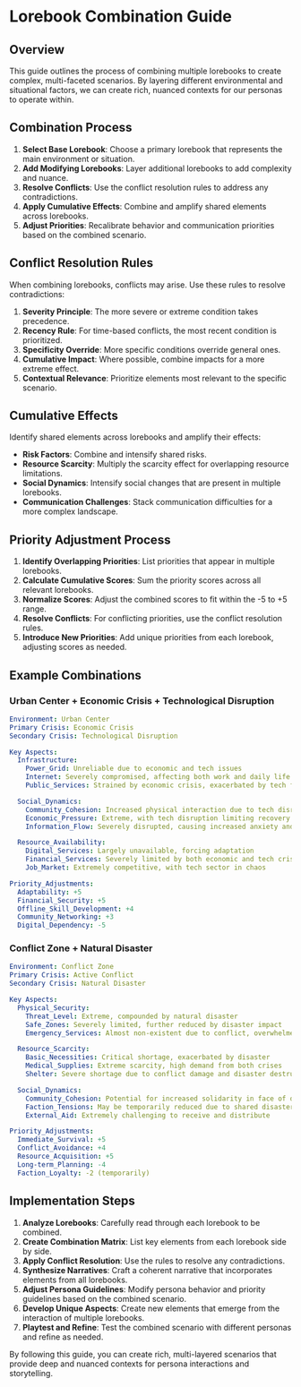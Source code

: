 # Lorebook Combination Guide

## Overview

This guide outlines the process of combining multiple lorebooks to create complex, multi-faceted scenarios. By layering different environmental and situational factors, we can create rich, nuanced contexts for our personas to operate within.

## Combination Process

1. **Select Base Lorebook**: Choose a primary lorebook that represents the main environment or situation.
2. **Add Modifying Lorebooks**: Layer additional lorebooks to add complexity and nuance.
3. **Resolve Conflicts**: Use the conflict resolution rules to address any contradictions.
4. **Apply Cumulative Effects**: Combine and amplify shared elements across lorebooks.
5. **Adjust Priorities**: Recalibrate behavior and communication priorities based on the combined scenario.

## Conflict Resolution Rules

When combining lorebooks, conflicts may arise. Use these rules to resolve contradictions:

1. **Severity Principle**: The more severe or extreme condition takes precedence.
2. **Recency Rule**: For time-based conflicts, the most recent condition is prioritized.
3. **Specificity Override**: More specific conditions override general ones.
4. **Cumulative Impact**: Where possible, combine impacts for a more extreme effect.
5. **Contextual Relevance**: Prioritize elements most relevant to the specific scenario.

## Cumulative Effects

Identify shared elements across lorebooks and amplify their effects:

- **Risk Factors**: Combine and intensify shared risks.
- **Resource Scarcity**: Multiply the scarcity effect for overlapping resource limitations.
- **Social Dynamics**: Intensify social changes that are present in multiple lorebooks.
- **Communication Challenges**: Stack communication difficulties for a more complex landscape.

## Priority Adjustment Process

1. **Identify Overlapping Priorities**: List priorities that appear in multiple lorebooks.
2. **Calculate Cumulative Scores**: Sum the priority scores across all relevant lorebooks.
3. **Normalize Scores**: Adjust the combined scores to fit within the -5 to +5 range.
4. **Resolve Conflicts**: For conflicting priorities, use the conflict resolution rules.
5. **Introduce New Priorities**: Add unique priorities from each lorebook, adjusting scores as needed.

## Example Combinations

### Urban Center + Economic Crisis + Technological Disruption

```yaml
Environment: Urban Center
Primary Crisis: Economic Crisis
Secondary Crisis: Technological Disruption

Key Aspects:
  Infrastructure:
    Power_Grid: Unreliable due to economic and tech issues
    Internet: Severely compromised, affecting both work and daily life
    Public_Services: Strained by economic crisis, exacerbated by tech failures

  Social_Dynamics:
    Community_Cohesion: Increased physical interaction due to tech disruption
    Economic_Pressure: Extreme, with tech disruption limiting recovery options
    Information_Flow: Severely disrupted, causing increased anxiety and misinformation

  Resource_Availability:
    Digital_Services: Largely unavailable, forcing adaptation
    Financial_Services: Severely limited by both economic and tech crises
    Job_Market: Extremely competitive, with tech sector in chaos

Priority_Adjustments:
  Adaptability: +5
  Financial_Security: +5
  Offline_Skill_Development: +4
  Community_Networking: +3
  Digital_Dependency: -5
```

### Conflict Zone + Natural Disaster

```yaml
Environment: Conflict Zone
Primary Crisis: Active Conflict
Secondary Crisis: Natural Disaster

Key Aspects:
  Physical_Security:
    Threat_Level: Extreme, compounded by natural disaster
    Safe_Zones: Severely limited, further reduced by disaster impact
    Emergency_Services: Almost non-existent due to conflict, overwhelmed by disaster

  Resource_Scarcity:
    Basic_Necessities: Critical shortage, exacerbated by disaster
    Medical_Supplies: Extreme scarcity, high demand from both crises
    Shelter: Severe shortage due to conflict damage and disaster destruction

  Social_Dynamics:
    Community_Cohesion: Potential for increased solidarity in face of dual crises
    Faction_Tensions: May be temporarily reduced due to shared disaster experience
    External_Aid: Extremely challenging to receive and distribute

Priority_Adjustments:
  Immediate_Survival: +5
  Conflict_Avoidance: +4
  Resource_Acquisition: +5
  Long-term_Planning: -4
  Faction_Loyalty: -2 (temporarily)
```

## Implementation Steps

1. **Analyze Lorebooks**: Carefully read through each lorebook to be combined.
2. **Create Combination Matrix**: List key elements from each lorebook side by side.
3. **Apply Conflict Resolution**: Use the rules to resolve any contradictions.
4. **Synthesize Narratives**: Craft a coherent narrative that incorporates elements from all lorebooks.
5. **Adjust Persona Guidelines**: Modify persona behavior and priority guidelines based on the combined scenario.
6. **Develop Unique Aspects**: Create new elements that emerge from the interaction of multiple lorebooks.
7. **Playtest and Refine**: Test the combined scenario with different personas and refine as needed.

By following this guide, you can create rich, multi-layered scenarios that provide deep and nuanced contexts for persona interactions and storytelling. 